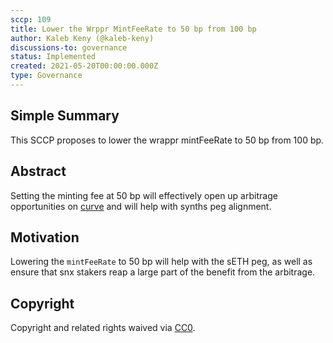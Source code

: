 ```yaml
---
sccp: 109
title: Lower the Wrppr MintFeeRate to 50 bp from 100 bp
author: Kaleb Keny (@kaleb-keny)
discussions-to: governance
status: Implemented
created: 2021-05-20T00:00:00.000Z
type: Governance
---
```


<!--You can leave these HTML comments in your merged SCCP and delete the visible duplicate text guides, they will not appear and may be helpful to refer to if you edit it again. This is the suggested template for new SCCPs. Note that an SCCP number will be assigned by an editor. When opening a pull request to submit your SCCP, please use an abbreviated title in the filename, `sccp-draft_title_abbrev.md`. The title should be 44 characters or less.-->

## Simple Summary

<!--"If you can't explain it simply, you don't understand it well enough." Provide a simplified and layman-accessible explanation of the SCCP.-->

This SCCP proposes to lower the wrappr mintFeeRate to 50 bp from 100 bp.

## Abstract

<!--A short (~200 word) description of the variable change proposed.-->

Setting the minting fee at 50 bp will effectively open up arbitrage opportunities on [curve](https://curve.fi/trade/seth/SETH-ETH/1h) and will help with synths peg alignment.

## Motivation

<!--The motivation is critical for SCCPs that want to update variables within Synthetix. It should clearly explain why the existing variable is not incentive aligned. SCCP submissions without sufficient motivation may be rejected outright.-->

Lowering the `mintFeeRate` to 50 bp will help with the sETH peg, as well as ensure that snx stakers reap a large part of the benefit from the arbitrage.

## Copyright

Copyright and related rights waived via [CC0](https://creativecommons.org/publicdomain/zero/1.0/).
